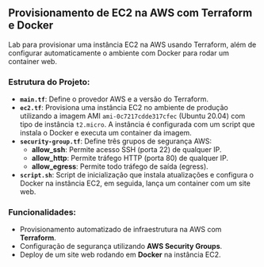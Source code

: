 ## Provisionamento de EC2 na AWS com Terraform e Docker

Lab para provisionar uma instância EC2 na AWS usando Terraform, além de configurar automaticamente o ambiente com Docker para rodar um container web.

### Estrutura do Projeto:

- **`main.tf`**: Define o provedor AWS e a versão do Terraform.
- **`ec2.tf`**: Provisiona uma instância EC2 no ambiente de produção utilizando a imagem AMI `ami-0c7217cdde317cfec` (Ubuntu 20.04) com tipo de instância `t2.micro`. A instância é configurada com um script que instala o Docker e executa um container da imagem.
- **`security-group.tf`**: Define três grupos de segurança AWS:
  - **allow_ssh**: Permite acesso SSH (porta 22) de qualquer IP.
  - **allow_http**: Permite tráfego HTTP (porta 80) de qualquer IP.
  - **allow_egress**: Permite todo tráfego de saída (egress).
- **`script.sh`**: Script de inicialização que instala atualizações e configura o Docker na instância EC2, em seguida, lança um container com um site web.

### Funcionalidades:
- Provisionamento automatizado de infraestrutura na AWS com **Terraform**.
- Configuração de segurança utilizando **AWS Security Groups**.
- Deploy de um site web rodando em **Docker** na instância EC2.

